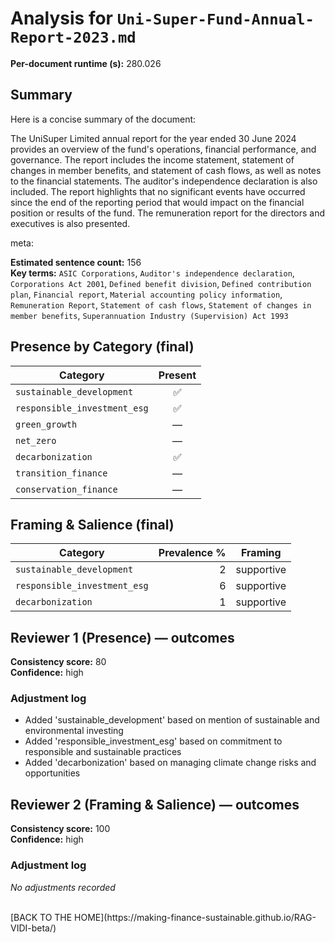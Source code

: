 # Analysis for `Uni-Super-Fund-Annual-Report-2023.md`

**Per-document runtime (s):** 280.026

## Summary
Here is a concise summary of the document:

The UniSuper Limited annual report for the year ended 30 June 2024 provides an overview of the fund's operations, financial performance, and governance. The report includes the income statement, statement of changes in member benefits, and statement of cash flows, as well as notes to the financial statements. The auditor's independence declaration is also included. The report highlights that no significant events have occurred since the end of the reporting period that would impact on the financial position or results of the fund. The remuneration report for the directors and executives is also presented.

meta:

**Estimated sentence count:** 156  
**Key terms:** `ASIC Corporations`, `Auditor's independence declaration`, `Corporations Act 2001`, `Defined benefit division`, `Defined contribution plan`, `Financial report`, `Material accounting policy information`, `Remuneration Report`, `Statement of cash flows`, `Statement of changes in member benefits`, `Superannuation Industry (Supervision) Act 1993`

## Presence by Category (final)

| Category | Present |
|---|:---:|
| `sustainable_development` | ✅ |
| `responsible_investment_esg` | ✅ |
| `green_growth` | — |
| `net_zero` | — |
| `decarbonization` | ✅ |
| `transition_finance` | — |
| `conservation_finance` | — |

## Framing & Salience (final)

| Category | Prevalence % | Framing |
|---|---:|---|
| `sustainable_development` | 2 | supportive |
| `responsible_investment_esg` | 6 | supportive |
| `decarbonization` | 1 | supportive |

## Reviewer 1 (Presence) — outcomes
**Consistency score:** 80  
**Confidence:** high

### Adjustment log
- Added 'sustainable_development' based on mention of sustainable and environmental investing
- Added 'responsible_investment_esg' based on commitment to responsible and sustainable practices
- Added 'decarbonization' based on managing climate change risks and opportunities

## Reviewer 2 (Framing & Salience) — outcomes
**Consistency score:** 100  
**Confidence:** high

### Adjustment log
_No adjustments recorded_

<br />
[BACK TO THE HOME](https://making-finance-sustainable.github.io/RAG-VIDI-beta/)
